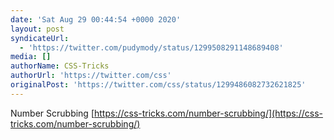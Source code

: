 ```yaml
---
date: 'Sat Aug 29 00:44:54 +0000 2020'
layout: post
syndicateUrl:
  - 'https://twitter.com/pudymody/status/1299508291148689408'
media: []
authorName: CSS-Tricks
authorUrl: 'https://twitter.com/css'
originalPost: 'https://twitter.com/css/status/1299486082732621825'
---
```

Number Scrubbing [https://css-tricks.com/number-scrubbing/](https://css-tricks.com/number-scrubbing/)